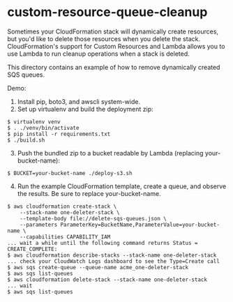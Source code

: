 custom-resource-queue-cleanup
=============================

Sometimes your CloudFormation stack will dynamically create resources, but
you'd like to delete those resources when you delete the stack.
CloudFormation's support for Custom Resources and Lambda allows you to use
Lambda to run cleanup operations when a stack is deleted. 

This directory contains an example of how to remove dynamically created SQS
queues.

Demo:

1. Install pip, boto3, and awscli system-wide.
2. Set up virtualenv and build the deployment zip:
  ```
  $ virtualenv venv
  $ . ./venv/bin/activate
  $ pip install -r requirements.txt
  $ ./build.sh
  ```
3. Push the bundled zip to a bucket readable by Lambda (replacing your-bucket-name):
  ```
  $ BUCKET=your-bucket-name ./deploy-s3.sh
  ```
4. Run the example CloudFormation template, create a queue, and observe the results. Be sure to replace your-bucket-name.
  ```
  $ aws cloudformation create-stack \
      --stack-name one-deleter-stack \
      --template-body file://delete-sqs-queues.json \
      --parameters ParameterKey=BucketName,ParameterValue=your-bucket-name \
      --capabilities CAPABILITY_IAM
  ... wait a while until the following command returns Status = CREATE_COMPLETE:
  $ aws cloudformation describe-stacks --stack-name one-deleter-stack
  ... check your CloudWatch Logs dashboard to see the Type=Create call
  $ aws sqs create-queue --queue-name acme_one-deleter-stack
  $ aws sqs list-queues
  $ aws cloudformation delete-stack --stack-name one-deleter-stack 
  ... wait
  $ aws sqs list-queues
  ```
